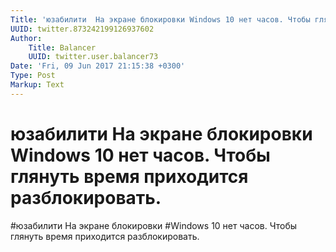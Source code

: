 ```yaml
---
Title: 'юзабилити  На экране блокировки Windows 10 нет часов. Чтобы глянуть время приходится разблокировать.'
UUID: twitter.873242199126937602
Author:
    Title: Balancer
    UUID: twitter.user.balancer73
Date: 'Fri, 09 Jun 2017 21:15:38 +0300'
Type: Post
Markup: Text
---
```


# юзабилити  На экране блокировки Windows 10 нет часов. Чтобы глянуть время приходится разблокировать.

#юзабилити  На экране блокировки #Windows 10 нет часов.
Чтобы глянуть время приходится разблокировать.